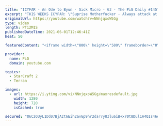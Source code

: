 ```yaml
---
title: "ICYFAR - An Ode to Byun - Sick Micro - G3 - The PiG Daily #145"
excerpt: "THIS WEEKS ICYFAR: \"Suprise Motherfucker - Always attack at two locations at once\" - Send submissions to pigrandom88@gmail.com as attachment AND only ICYFAR as title! Latest submission is 24 hours before the show airs on the tuesday (AM/EU) /wednesday (AU) daily.\r  Full Playlist of Daily VoDs: https://www.youtube.com/playlist?list=PLFUDU8AOevUdOq5x--TBFC-p54CMWM4Fb"
originalUrl: https://youtube.com/watch?v=NNnjqxoW5Gg
type: video
length: PT12M1S
publishedDateTime: 2021-06-01T12:46:41Z
heat: 50

featuredContent: "<iframe width=\"800\" height=\"500\" frameborder=\"0\" src=\"https://www.youtube.com/embed/NNnjqxoW5Gg\" allow=\"accelerometer; autoplay; encrypted-media; gyroscope; picture-in-picture\" allowfullscreen></iframe>"

provider:
  name: PiG
  domain: youtube.com

topics:
  - StarCraft 2
  - Terran

images:
  - url: https://i.ytimg.com/vi/NNnjqxoW5Gg/maxresdefault.jpg
    width: 1280
    height: 720
    isCached: true

secured: "O6CzOUyL1Dd07BjAzt6Eih2avGp9hr2dar7y83lu6iB+xr0t8Dul1A4QIs46dOqLuz9yauTgugqg1dpi4mogyZnwj/yRCaCiwdB8nM7F0bnVpFqO3lWHn0eJ9AFnIiLMnZ4xuaRlmGRzqp426MMaJKYyYkHvxc0VVZjjFvHJEEtjrl6rNKA0a5MU3n+0FGzfX4KGzaLdGbSB4b4CE/OggAG8xd6+AQSQMksl5BNW4mGK0d6ZHvjwwRJK09Ll7XvUhA2hQrLzRFc8Q5aQD+xpbzKYtwzc5nRrHL2Qa67sNa6QsNH7SpUcSpwV4TfOlFDA3reSx0OZ7rD2b4DBrjoYMmTd+rUFyABei4z8UXg5fLv7lquTYT0c7ZabAdLf6nvG+tPx5JsT0Qzg7ZyeF/arRSbY5Py0smbLkcKmQF3uL0A=;XrMtxZOYdZUjaaO95wYjRQ=="
---
```



